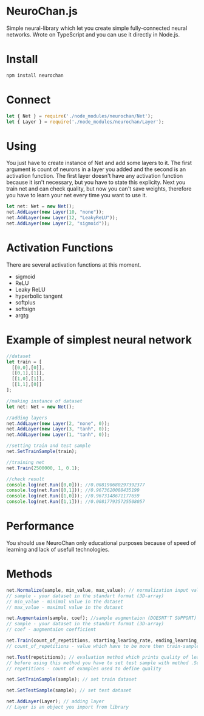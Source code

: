 # NeuroChan.js
Simple neural-library which let you create simple fully-connected neural networks. Wrote on TypeScript and you can use it directly in Node.js.

# Install
```cmd
npm install neurochan
```

# Connect
```js
let { Net } = require('./node_modules/neurochan/Net');
let { Layer } = require('./node_modules/neurochan/Layer');
```

# Using
You just have to create instance of Net and add some layers to it. The first argument is count of neurons in a layer you added and the second is an activation function. The first layer doesn't have any activation function because it isn't necessary, but you have to state this explicity.
Next you train net and can check quality, but now you can't save weights, therefore you have to learn your net every time you want to use it.


```ts
let net: Net = new Net();
net.AddLayer(new Layer(10, "none"));
net.AddLayer(new Layer(12, "LeakyReLU"));
net.AddLayer(new Layer(2, "sigmoid"));
```

# Activation Functions
There are several activation functions at this moment.
* sigmoid
* ReLU
* Leaky ReLU
* hyperbolic tangent
* softplus
* softsign
* argtg

# Example of simplest neural network
```ts
//dataset
let train = [
  [[0,0],[0]],
  [[0,1],[1]],
  [[1,0],[1]],
  [[1,1],[0]]
];

//making instance of dataset
let net: Net = new Net();

//adding layers
net.AddLayer(new Layer(2, "none", 0));
net.AddLayer(new Layer(3, "tanh", 0));
net.AddLayer(new Layer(1, "tanh", 0));

//setting train and test sample
net.SetTrainSample(train);

//training net
net.Train(2500000, 1, 0.1);

//check result
console.log(net.Run([0,0])); //0.008190680297392377
console.log(net.Run([0,1])); //0.9673620088435199
console.log(net.Run([1,0])); //0.9673148671177659
console.log(net.Run([1,1])); //0.008177935725508057
```

# Performance
You should use NeuroChan only educational purposes because of speed of learning and lack of usefull technologies.

# Methods
```js
net.Normalize(sample, min_value, max_value); // normalization input values
// sample - your dataset in the standart format (3D-array)
// min_value - minimal value in the dataset
// max_value - maximal value in the dataset

net.Augmentaion(sample, coef); //sample augmentaion (DOESNT'T SUPPORT)
// sample - your dataset in the standart format (3D-array)
// coef - augmentaion coefficient

net.Train(count_of_repetitions, starting_learing_rate, ending_learning_rate);
// count_of_repetitions - value which have to be more then train-sample 3-5 times

net.Test(repetitions); // evaluation method which prints quality of learning
// before using this method you have to set test sample with method .SetTestSample(test_sample)
// repetitions - count of examples used to define quality

net.SetTrainSample(sample); // set train dataset

net.SetTestSample(sample); // set test dataset

net.AddLayer(Layer); // adding layer
// Layer is an object you import from library
```
